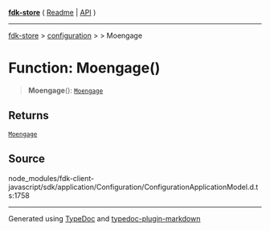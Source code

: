 [**fdk-store**](../../../README.md) ( [Readme](../../../README.md) \| [API](../../../API.md) )

---

[fdk-store](../../../API.md) > [configuration](../../README.md) > [<internal>](../README.md) > Moengage

# Function: Moengage()

> **Moengage**(): [`Moengage`](../type-aliases/type-alias.Moengage.md)

## Returns

[`Moengage`](../type-aliases/type-alias.Moengage.md)

## Source

node_modules/fdk-client-javascript/sdk/application/Configuration/ConfigurationApplicationModel.d.ts:1758

---

Generated using [TypeDoc](https://typedoc.org/) and [typedoc-plugin-markdown](https://www.npmjs.com/package/typedoc-plugin-markdown)
